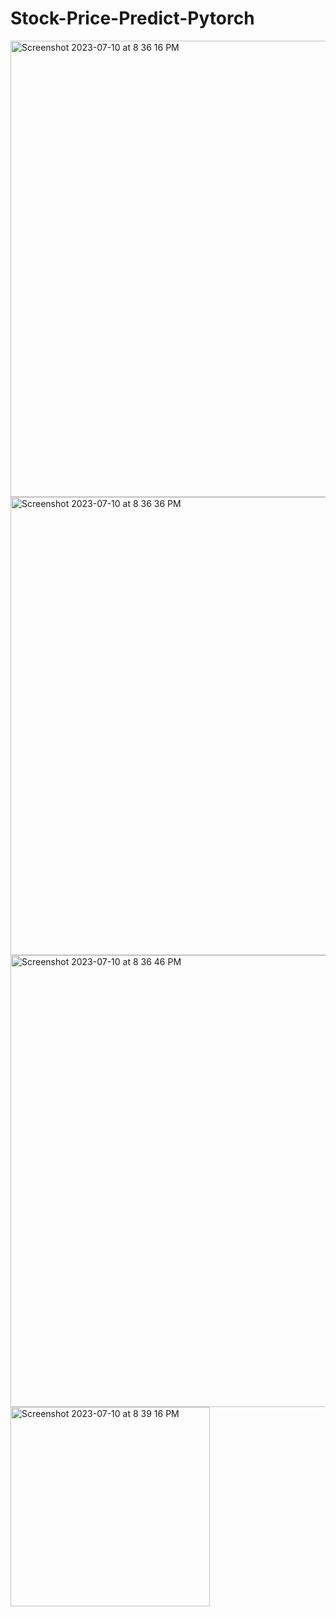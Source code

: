 # Stock-Price-Predict-Pytorch
<img width="730" alt="Screenshot 2023-07-10 at 8 36 16 PM" src="https://github.com/LucasMazza42/Stock-Price-Predict-Pytorch/assets/47802441/9c5276b9-90d6-4bcc-8cca-0f0d40509645">

<img width="733" alt="Screenshot 2023-07-10 at 8 36 36 PM" src="https://github.com/LucasMazza42/Stock-Price-Predict-Pytorch/assets/47802441/57e3c0c2-30f6-424a-be2b-a30292c7e345">

<img width="723" alt="Screenshot 2023-07-10 at 8 36 46 PM" src="https://github.com/LucasMazza42/Stock-Price-Predict-Pytorch/assets/47802441/e22dd360-6081-4ecd-ae6a-8d9c6170db06">

<img width="319" alt="Screenshot 2023-07-10 at 8 39 16 PM" src="https://github.com/LucasMazza42/Stock-Price-Predict-Pytorch/assets/47802441/8136f45d-217a-4e28-b350-b8c58590796b">
